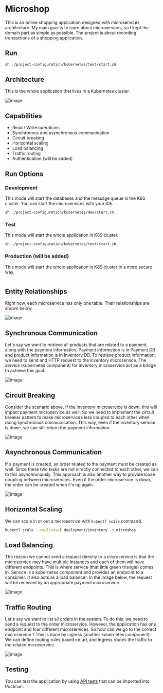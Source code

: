 # Microshop

This is an online shopping application designed with microservices architecture. My main goal is to learn about
microservices, so I kept the domain part as simple as possible. The project is about recording transactions of a
shopping application.

## Run

```bash
sh ./project-configuration/kubernetes/test/start.sh
```

## Architecture

This is the whole application that lives in a Kubernetes cluster.

![image](https://user-images.githubusercontent.com/22731894/154794561-259fd95d-c418-4dd2-9c4f-8c32b0f697ff.png)

## Capabilities

- Read / Write operations
- Synchronous and asynchronous communication
- Circuit breaking
- Horizontal scaling
- Load balancing
- Traffic routing
- Authentication (will be added)

## Run Options

### Development

This mode will start the databases and the message queue in the K8S cluster. You can start the microservices with your
IDE.

`sh ./project-configuration/kubernetes/dev/start.sh`

### Test

This mode will start the whole application in K8S cluster.

`sh ./project-configuration/kubernetes/test/start.sh`

### Production (will be added)

This mode will start the whole application in K8S cluster in a more secure way.<br>
` `

## Entity Relationships

Right now, each microservice has only one table. Their relationships are shown below.

![image](https://user-images.githubusercontent.com/22731894/154796613-16ae1ec1-c081-487b-9307-a077a2911a39.png)

## Synchronous Communication

Let's say we want to retrieve all products that are related to a payment, along with the payment information. Payment
information is in Payment DB and product information is in Inventory DB. To retrieve product information, we need to
send and HTTP request to the inventory microservice. The service (kubernetes component) for inventory microservice act
as a bridge to achieve this goal.

![image](https://user-images.githubusercontent.com/22731894/154794971-b2ef08f4-812c-44b0-ba68-a902fd753030.png)

## Circuit Breaking

Consider the scenario above. If the inventory microservice is down, this will impact payment microservice as well. So we
need to implement the circuit breaker pattern to make microservices less coupled to each other when doing synchronous
communication. This way, even if the inventory service is down, we can still return the payment information.

![image](https://user-images.githubusercontent.com/22731894/154850214-266ffeaf-77b6-47e1-8be8-cfd7ac2db9ec.png)

## Asynchronous Communication

If a payment is created, an order related to the payment must be created as well. Since these two tasks are not directly
connected to each other, we can to this asynchronously. This approach is also another way to provide loose coupling
between microservices. Even if the order microservice is down, the order can be created when it's up again.

![image](https://user-images.githubusercontent.com/22731894/154795436-d415a6c3-f430-4803-a847-25f715bafbe8.png)

## Horizontal Scaling

We can scale in or out a microservice with `kubectl scale` command.

```bash
kubectl scale --replicas=5 deployment/inventory -n microshop
```

## Load Balancing

The reason we cannot send a request directly to a microservice is that the microservice may have multiple instances and
each of them will have different endpoints. This is where service (that little green triangle) comes in. Service is a
kubernetes component and provides an endpoint to a consumer. It also acts as a load balancer. In the image below, the
request will be received by an appropriate payment microservice.

![image](https://user-images.githubusercontent.com/22731894/154795771-defd449c-31db-4fd3-8fe2-afc3e5cd8913.png)

## Traffic Routing

Let's say we want to list all orders in the system. To do this, we need to send a request to the order microservice.
However, the application has one endpoint and four different microservices. So how can we go to the correct microservice
? This is done by ingress (another kubernetes component). We can define routing rules based on url, and ingress routes
the traffic to the related microservice.

![image](https://user-images.githubusercontent.com/22731894/154796550-d12daf96-9e43-4fed-a52a-1d70845a5a41.png)

## Testing

You can test the application by using
<a href="https://github.com/ahmsay/Microshop/blob/master/microshop.postman_collection.json" target="_blank">
API tests</a> that can be imported into Postman.
